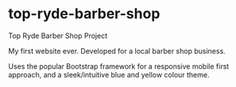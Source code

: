# top-ryde-barber-shop
Top Ryde Barber Shop Project

My first website ever. Developed for a local barber shop business. 

Uses the popular Bootstrap framework for a responsive mobile first approach, and a sleek/intuitive blue and yellow colour theme.
